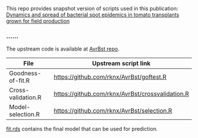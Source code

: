 This repo provides snapshot version of scripts used in this publication: [Dynamics and spread of bacterial spot epidemics in tomato transplants grown for field production](https://doi.org/10.1094/pdis-05-20-0945-re)

### ...... ###

The upstream code is available at [AvrBst repo](https://github.com/rknx/AvrBst).

File               | Upstream script link
-------------------|-----------------------------------------
Goodness-of-fit.R  | https://github.com/rknx/AvrBst/goftest.R        
Cross-validation.R | https://github.com/rknx/AvrBst/crossvalidation.R
Model-selection.R  | https://github.com/rknx/AvrBst/selection.R      

[fit.rds](https://github.com/rknx/nursery-dispersal/blob/master/fit.rds "Final Model") contains the final model that can be used for prediction.
